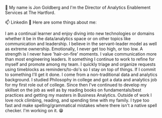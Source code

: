 👋 My name is Jon Goldberg and I'm the Director of Analytics Enablement Services at The Hartford.

📫 Linkedin
👀 Here are some things about me:

I am a continual learner and enjoy diving into new technologies or domains whether it be in the data/analytics space or on other topics like communication and leadership.
I believe in the servant-leader model as well as extreme ownership.
Emotionally, I never get too high, or too low. A strength is I never have 'hair-on-fire' moments.
I value communication more than most engineering leaders. It something I continue to work to refine for myself and promote among my team.
I quickly triage and organize requests using timeblocks as reminders/to-do's so I stay on top of things.
If I commit to something I'll get it done.
I come from a non-traditional data and analytics background. I studied Philosophy in college and got a data and analytics job for my first role out of college. Since then I've continued to develop my skillset on the job as well as by reading books on fundamentals/best practices and getting my masters in Business Analytics.
Outside of work I love rock climbing, reading, and spending time with my family.
I type too fast and make spelling/grammatical mistakes where there isn't a native spell checker. I'm working on it. 😁
